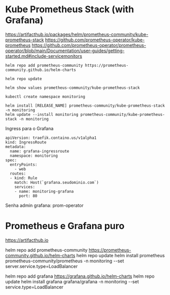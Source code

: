 # Kube Prometheus Stack (with Grafana)

https://artifacthub.io/packages/helm/prometheus-community/kube-prometheus-stack
https://github.com/prometheus-operator/kube-prometheus
https://github.com/prometheus-operator/prometheus-operator/blob/main/Documentation/user-guides/getting-started.md#include-servicemonitors

```
helm repo add prometheus-community https://prometheus-community.github.io/helm-charts
```

```
helm repo update
```
```
helm show values prometheus-community/kube-prometheus-stack
```
```
kubectl create namespace monitoring
```
```
helm install [RELEASE_NAME] prometheus-community/kube-prometheus-stack -n monitoring
helm update --install monitoring prometheus-community/kube-prometheus-stack -n monitoring 
```

Ingress para o Grafana
```
apiVersion: traefik.containo.us/v1alpha1
kind: IngressRoute
metadata:
  name: grafana-ingressroute
  namespace: monitoring
spec:
  entryPoints:
    - web
  routes:
  - kind: Rule
    match: Host(`grafana.seudominio.com`)
    services:
    - name: monitoring-grafana
      port: 80
```

Senha admin grafana: prom-operator


# Prometheus e Grafana puro

https://artifacthub.io


helm repo add prometheus-community https://prometheus-community.github.io/helm-charts
helm repo update
helm install prometheus prometheus-community/prometheus -n monitoring --set server.service.type=LoadBalancer

helm repo add grafana https://grafana.github.io/helm-charts
helm repo update
helm install grafana grafana/grafana -n monitoring --set service.type=LoadBalancer 

